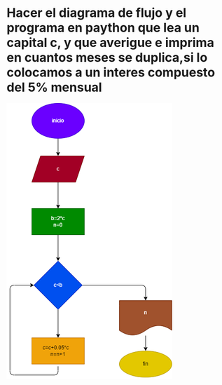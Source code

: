 # Hacer el diagrama de flujo y el programa en paython que lea un capital c, y que averigue e imprima en cuantos meses se duplica,si lo colocamos a un interes compuesto del 5% mensual

![diagrama de fluo](interes.png "diagrama de flujo")